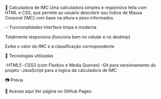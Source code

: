 🧮 Calculadora de IMC
Uma calculadora simples e responsiva feita com HTML e CSS, que permite ao usuário descobrir seu Índice de Massa Corporal (IMC) com base na altura e peso informados.

✅ Funcionalidades
Interface limpa e moderna

Totalmente responsiva (funciona bem no celular e no desktop)

Exibe o valor do IMC e a classificação correspondente

📌 Tecnologias utilizadas

-HTML5
-CSS3 (com Flexbox e Media Queries)
-Git para versionamento do projeto
-JavaScript para a logica da calculadora de IMC

📷 Prévia

🔗 Acesse aqui
Ver página no GitHub Pages:
